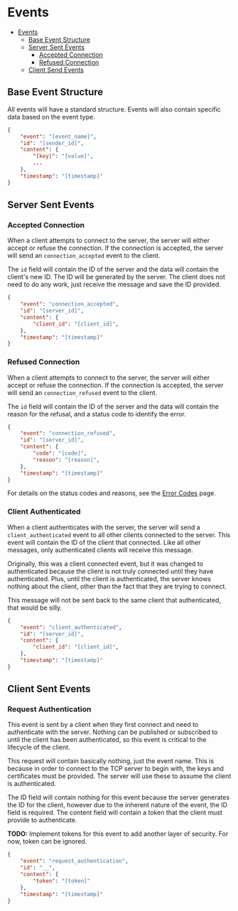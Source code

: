# Events 

<!--toc:start-->
- [Events](#events)
  - [Base Event Structure](#base-event-structure)
  - [Server Sent Events](#server-sent-events)
    - [Accepted Connection](#accepted-connection)
    - [Refused Connection](#refused-connection)
  - [Client Send Events](#client-send-events)
<!--toc:end-->


## Base Event Structure

All events will have a standard structure. Events will also contain specific data based on the event type.

```json
{
    "event": "[event_name]",
    "id": "[sender_id]",
    "content": {
        "[key]": "[value]",
        ...
    },
    "timestamp": "[timestamp]"
}
```

## Server Sent Events

### Accepted Connection
When a client attempts to connect to the server, the server will either accept or refuse the connection. 
If the connection is accepted, the server will send an `connection_accepted` event to the client.

The `id` field will contain the ID of the server and the data will contain the client's new ID. The ID will
be generated by the server. The client does not need to do any work, just receive the message and save
the ID provided.

```json
{
    "event": "connection_accepted",
    "id": "[server_id]",
    "content": {
        "client_id": "[client_id]",
    },
    "timestamp": "[timestamp]"
}
```


### Refused Connection

When a client attempts to connect to the server, the server will either accept or refuse the connection. 
If the connection is accepted, the server will send an `connection_refused` event to the client.

The `id` field will contain the ID of the server and the data will contain the reason for the refusal, and
a status code to identify the error.

```json
{
    "event": "connection_refused",
    "id": "[server_id]",
    "content": {
        "code": "[code]",
        "reason": "[reason]",
    },
    "timestamp": "[timestamp]"
}
```

For details on the status codes and reasons, see the [Error Codes](error_codes.md) page.

### Client Authenticated

When a client authenticates with the server, the server will send a `client_authenticated` event to all other 
clients connected to the server. This event will contain the ID of the client that connected. Like all other 
messages, only authenticated clients will receive this message.

Originally, this was a client connected event, but it was changed to authenticated because the client is not
truly connected until they have authenticated. Plus, until the client is authenticated, the server knows nothing
about the client, other than the fact that they are trying to connect.

This message will not be sent back to the same client that authenticated, that would be silly.

```json
{
    "event": "client_authenticated",
    "id": "[server_id]",
    "content": {
        "client_id": "[client_id]",
    },
    "timestamp": "[timestamp]"
}
```


## Client Sent Events

### Request Authentication

This event is sent by a client when they first connect and need to authenticate with the server.
Nothing can be published or subscribed to until the client has been authenticated, so this event
is critical to the lifecycle of the client.

This request will contain basically nothing, just the event name. This is because in order to connect
to the TCP server to begin with, the keys and certificates must be provided. The server will use these
to assume the client is authenticated. 

The ID field will contain nothing for this event because the server generates the ID for the client,
however due to the inherent nature of the event, the ID field is required. The content field will 
contain a token that the client must provide to authenticate.

**TODO:** Implement tokens for this event to add another layer of security. For now, token can be ignored.

```json
{
    "event": "request_authentication",
    "id": "__",
    "content": {
        "token": "[token]"
    },
    "timestamp": "[timestamp]"
}
```
